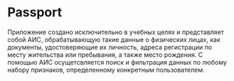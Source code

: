 # Passport

Приложение создано исключительно в учебных целях и представляет собой АИС, обрабатывающую такие данные о физических лицах, как документы, удостоверяющие их личность, адреса регистрации по месту жительства или пребывания, а также место рождения. 
С помощью АИС осущетсвляется поиск и фильтрация данных по любому набору признаков, определенному конкретным пользователем. 
